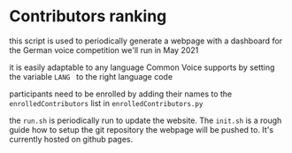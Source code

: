 # Contributors ranking

this script is used to periodically generate a webpage with a dashboard for the German voice competition we'll run in May 2021

it is easily adaptable to any language Common Voice supports by setting the variable `LANG ` to the right language code

participants need to be enrolled by adding their names to the `enrolledContributors` list in `enrolledContributors.py`

the `run.sh` is periodically run to update the website. The `init.sh` is a rough guide how to setup the git repository the webpage will be pushed to. It's currently hosted on github pages.
